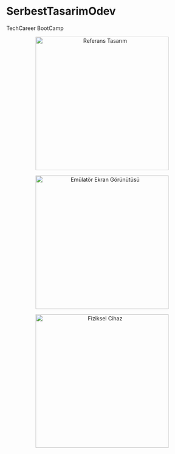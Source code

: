 # SerbestTasarimOdev
TechCareer BootCamp

<p align="center">
  <img src="https://i.imgur.com/A8XG1xW.png" width="350" title="Referans Tasarım">
</p>

<p align="center">
  <img src="https://i.imgur.com/KH1QnIO.png" width="350" title="Emülatör Ekran Görünütüsü">
</p>

<p align="center">
  <img src="https://i.imgur.com/lUTCnFJ.png" width="350" title="Fiziksel Cihaz">
</p>



